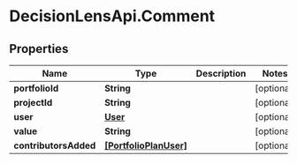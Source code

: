 # DecisionLensApi.Comment

## Properties
Name | Type | Description | Notes
------------ | ------------- | ------------- | -------------
**portfolioId** | **String** |  | [optional] 
**projectId** | **String** |  | [optional] 
**user** | [**User**](User.md) |  | [optional] 
**value** | **String** |  | [optional] 
**contributorsAdded** | [**[PortfolioPlanUser]**](PortfolioPlanUser.md) |  | [optional] 


